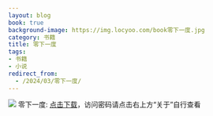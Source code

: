 ```yaml
---
layout: blog
book: true
background-image: https://img.locyoo.com/book零下一度.jpg
category: 书籍
title: 零下一度
tags:
- 书籍
- 小说
redirect_from:
  - /2024/03/零下一度/
---
```

![](https://img.locyoo.com/book零下一度.jpg)
零下一度: <a name = "ref1" href="https://url18.ctfile.com/f/50983618-1323443548-bc9318?p=3619">点击下载</a>，访问密码请点击右上方“关于”自行查看